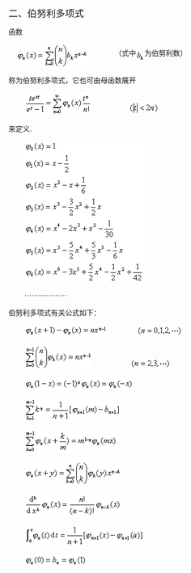 <div class=Section1>
<p class=MsoNormal><span lang=ZH-CN style='font-size:14.0pt;font-family:宋体_GB2312'>二、伯努利多项式</span></p>
<p class=MsoNormal><span lang=ZH-CN style='font-family:宋体_GB2312'>函数</span></p>
<p class=MsoNormal><span lang=EN-US>&nbsp;&nbsp;&nbsp; </span><sub><span
lang=EN-US style='font-size:10.5pt'><img width=143 height=48
src="res/17e9d95da129bdd93c34fb6cc6aaaa52_5753_files/image002.gif" u1:shapes="_x0000_i1025"
align=absmiddle></span></sub><span lang=EN-US>&nbsp;&nbsp;&nbsp;&nbsp;&nbsp;&nbsp;&nbsp;&nbsp;&nbsp;&nbsp;&nbsp;&nbsp;&nbsp;</span><span
lang=ZH-CN style='font-family:宋体_GB2312'>（式中</span><sub><span lang=EN-US
style='font-size:10.5pt'><img width=17 height=24
src="res/17e9d95da129bdd93c34fb6cc6aaaa52_5753_files/image004.gif" u1:shapes="_x0000_i1026"
align=absmiddle></span></sub><span lang=ZH-CN style='font-family:宋体_GB2312'>为伯努利数）</span></p>
<p class=MsoNormal><span lang=ZH-CN style='font-family:宋体_GB2312'>称为伯努利多项式，它也可由母函数展开</span></p>
<p class=MsoNormal><span lang=EN-US>&nbsp;&nbsp;&nbsp;&nbsp;&nbsp;&nbsp;&nbsp; </span><sub><span
lang=EN-US style='font-size:10.5pt'><img width=132 height=45
src="res/17e9d95da129bdd93c34fb6cc6aaaa52_5753_files/image006.gif" u1:shapes="_x0000_i1027"></span></sub><span
lang=EN-US>&nbsp;&nbsp;&nbsp;&nbsp;&nbsp;&nbsp;&nbsp;&nbsp;&nbsp;&nbsp;&nbsp;&nbsp;&nbsp;&nbsp;&nbsp;&nbsp;&nbsp;&nbsp;&nbsp;</span><sub><span
lang=EN-US style='font-size:10.5pt'><img width=61 height=27
src="res/17e9d95da129bdd93c34fb6cc6aaaa52_5753_files/image008.gif" u1:shapes="_x0000_i1028"></span></sub></p>
<p class=MsoNormal><span lang=ZH-CN style='font-family:宋体_GB2312'>来定义</span><span
lang=EN-US>.</span></p>
<p class=MsoNormal align=left style='text-align:left'><span lang=EN-US>&nbsp;&nbsp;&nbsp;&nbsp;&nbsp;&nbsp;&nbsp;
</span><sub><span lang=EN-US style='font-size:10.5pt'><img width=235
height=281 src="res/17e9d95da129bdd93c34fb6cc6aaaa52_5753_files/image010.gif"
u1:shapes="_x0000_i1029"></span></sub></p>
<p class=MsoNormal align=left style='text-align:left'><span lang=EN-US>&nbsp;&nbsp;&nbsp;&nbsp;&nbsp;&nbsp;&nbsp;
</span><span lang=ZH-CN style='font-family:宋体_GB2312'>··················</span></p>
<p class=MsoNormal align=left style='text-align:left'><span lang=ZH-CN
style='font-family:宋体_GB2312'>伯努利多项式有关公式如下：</span></p>
<p class=MsoNormal align=left style='text-align:left'><span lang=EN-US>&nbsp;&nbsp;&nbsp;&nbsp;&nbsp;&nbsp;&nbsp;
</span><sub><span lang=EN-US style='font-size:10.5pt'><img width=163 height=24
src="res/17e9d95da129bdd93c34fb6cc6aaaa52_5753_files/image012.gif" u1:shapes="_x0000_i1039"></span></sub><span
lang=EN-US>&nbsp;&nbsp;&nbsp;&nbsp;&nbsp;&nbsp;&nbsp;&nbsp;&nbsp;&nbsp;&nbsp;&nbsp;&nbsp;&nbsp;&nbsp;</span><sub><span
lang=EN-US style='font-size:10.5pt'><img width=91 height=21
src="res/17e9d95da129bdd93c34fb6cc6aaaa52_5753_files/image014.gif" u1:shapes="_x0000_i1040"></span></sub></p>
<p class=MsoNormal align=left style='text-align:left'><span lang=EN-US>&nbsp;&nbsp;&nbsp;&nbsp;&nbsp;&nbsp;&nbsp;
</span><sub><span lang=EN-US style='font-size:10.5pt'><img width=135 height=48
src="res/17e9d95da129bdd93c34fb6cc6aaaa52_5753_files/image016.gif" u1:shapes="_x0000_i1041"></span></sub><span
lang=EN-US>&nbsp;&nbsp;&nbsp;&nbsp;&nbsp;&nbsp;&nbsp;&nbsp;&nbsp;&nbsp;&nbsp;&nbsp;&nbsp;&nbsp;&nbsp;&nbsp;&nbsp;&nbsp;&nbsp;</span><sub><span
lang=EN-US style='font-size:10.5pt'><img width=80 height=21
src="res/17e9d95da129bdd93c34fb6cc6aaaa52_5753_files/image018.gif" u1:shapes="_x0000_i1042"></span></sub></p>
<p class=MsoNormal align=left style='text-align:left'><span lang=EN-US>&nbsp;&nbsp;&nbsp;&nbsp;&nbsp;&nbsp;&nbsp;
</span><sub><span lang=EN-US style='font-size:10.5pt'><img width=215 height=24
src="res/17e9d95da129bdd93c34fb6cc6aaaa52_5753_files/image020.gif" u1:shapes="_x0000_i1043"></span></sub></p>
<p class=MsoNormal align=left style='text-align:left'><span lang=EN-US>&nbsp;&nbsp;&nbsp;&nbsp;&nbsp;&nbsp;&nbsp;
</span><sub><span lang=EN-US style='font-size:10.5pt'><img width=189 height=45
src="res/17e9d95da129bdd93c34fb6cc6aaaa52_5753_files/image022.gif" u1:shapes="_x0000_i1044"></span></sub></p>
<p class=MsoNormal align=left style='text-align:left'><span lang=EN-US>&nbsp;&nbsp;&nbsp;&nbsp;&nbsp;&nbsp;&nbsp;
</span><sub><span lang=EN-US style='font-size:10.5pt'><img width=184 height=45
src="res/17e9d95da129bdd93c34fb6cc6aaaa52_5753_files/image024.gif" u1:shapes="_x0000_i1045"></span></sub></p>
<p class=MsoNormal align=left style='text-align:left'><span lang=EN-US>&nbsp;&nbsp;&nbsp;&nbsp;&nbsp;&nbsp;&nbsp;
</span><sub><span lang=EN-US style='font-size:10.5pt'><img width=192 height=48
src="res/17e9d95da129bdd93c34fb6cc6aaaa52_5753_files/image026.gif" u1:shapes="_x0000_i1046"></span></sub></p>
<p class=MsoNormal align=left style='text-align:left'><span lang=EN-US>&nbsp;&nbsp;&nbsp;&nbsp;&nbsp;&nbsp;&nbsp;
</span><sub><span lang=EN-US style='font-size:10.5pt'><img width=191 height=44
src="res/17e9d95da129bdd93c34fb6cc6aaaa52_5753_files/image028.gif" u1:shapes="_x0000_i1047"></span></sub></p>
<p class=MsoNormal align=left style='text-align:left'><span lang=EN-US>&nbsp;&nbsp;&nbsp;&nbsp;&nbsp;&nbsp;&nbsp;
</span><sub><span lang=EN-US style='font-size:10.5pt'><img width=236 height=41
src="res/17e9d95da129bdd93c34fb6cc6aaaa52_5753_files/image030.gif" u1:shapes="_x0000_i1048"></span></sub></p>
<p class=MsoNormal align=left style='text-align:left'><span lang=EN-US>&nbsp;&nbsp;&nbsp;&nbsp;&nbsp;&nbsp;&nbsp;
</span><sub><span lang=EN-US style='font-size:10.5pt'><img width=123 height=24
src="res/17e9d95da129bdd93c34fb6cc6aaaa52_5753_files/image032.gif" u1:shapes="_x0000_i1049"></span></sub></p>
</div>